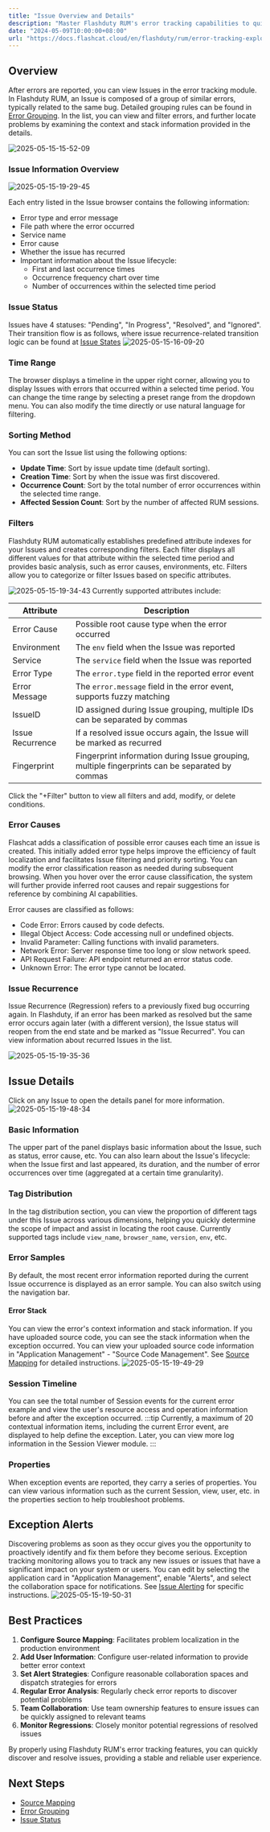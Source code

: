 ```yaml
---
title: "Issue Overview and Details"
description: "Master Flashduty RUM's error tracking capabilities to quickly discover and resolve website issues."
date: "2024-05-09T10:00:00+08:00"
url: "https://docs.flashcat.cloud/en/flashduty/rum/error-tracking-explorer?nav=01JCQ7A4N4WRWNXW8EWEHXCMF5"
---
```


## Overview

After errors are reported, you can view Issues in the error tracking module. In Flashduty RUM, an Issue is composed of a group of similar errors, typically related to the same bug. Detailed grouping rules can be found in [Error Grouping](https://docs.flashcat.cloud/en/flashduty/rum/error-grouping?nav=01JCQ7A4N4WRWNXW8EWEHXCMF5). In the list, you can view and filter errors, and further locate problems by examining the context and stack information provided in the details.

![2025-05-15-15-52-09](https://docs-cdn.flashcat.cloud/imges/png/7eaffcd3d631d03ffb553f8956ff94ac.png)

### Issue Information Overview

![2025-05-15-19-29-45](https://docs-cdn.flashcat.cloud/imges/png/5fb33aa6b0283515ca9f2427ae4aff27.png)

Each entry listed in the Issue browser contains the following information:

- Error type and error message
- File path where the error occurred
- Service name
- Error cause
- Whether the issue has recurred
- Important information about the Issue lifecycle:
  - First and last occurrence times
  - Occurrence frequency chart over time
  - Number of occurrences within the selected time period

### Issue Status

Issues have 4 statuses: "Pending", "In Progress", "Resolved", and "Ignored". Their transition flow is as follows, where issue recurrence-related transition logic can be found at [Issue States](https://docs.flashcat.cloud/zh/flashduty/rum/issue-state?nav=01JCQ7A4N4WRWNXW8EWEHXCMF5)
![2025-05-15-16-09-20](https://docs-cdn.flashcat.cloud/imges/png/d81cfab46793c24b044c8d87ef30402b.png)

### Time Range

The browser displays a timeline in the upper right corner, allowing you to display Issues with errors that occurred within a selected time period. You can change the time range by selecting a preset range from the dropdown menu. You can also modify the time directly or use natural language for filtering.

<!-- ![2025-05-15-19-33-18](https://docs-cdn.flashcat.cloud/imges/png/209a8a433ca5a2d5681865ff1e3c08f4.png) -->

### Sorting Method

You can sort the Issue list using the following options:

- **Update Time**: Sort by issue update time (default sorting).
- **Creation Time**: Sort by when the issue was first discovered.
- **Occurrence Count**: Sort by the total number of error occurrences within the selected time range.
- **Affected Session Count**: Sort by the number of affected RUM sessions.

### Filters

Flashduty RUM automatically establishes predefined attribute indexes for your Issues and creates corresponding filters. Each filter displays all different values for that attribute within the selected time period and provides basic analysis, such as error causes, environments, etc. Filters allow you to categorize or filter Issues based on specific attributes.

![2025-05-15-19-34-43](https://docs-cdn.flashcat.cloud/imges/png/718ff0527731fd89465a3a7e0fb7c7ea.png)
Currently supported attributes include:

| Attribute | Description |
| --------- | ----------- |
| Error Cause | Possible root cause type when the error occurred |
| Environment | The `env` field when the Issue was reported |
| Service | The `service` field when the Issue was reported |
| Error Type | The `error.type` field in the reported error event |
| Error Message | The `error.message` field in the error event, supports fuzzy matching |
| IssueID | ID assigned during Issue grouping, multiple IDs can be separated by commas |
| Issue Recurrence | If a resolved issue occurs again, the Issue will be marked as recurred |
| Fingerprint | Fingerprint information during Issue grouping, multiple fingerprints can be separated by commas |

Click the "+Filter" button to view all filters and add, modify, or delete conditions.

### Error Causes

Flashcat adds a classification of possible error causes each time an issue is created. This initially added error type helps improve the efficiency of fault localization and facilitates Issue filtering and priority sorting. You can modify the error classification reason as needed during subsequent browsing. When you hover over the error cause classification, the system will further provide inferred root causes and repair suggestions for reference by combining AI capabilities.

<!-- ![2025-05-15-19-36-04](https://docs-cdn.flashcat.cloud/imges/png/24c6db8dd8d125edf81b7fba3d8d2f6b.png) -->

Error causes are classified as follows:

- Code Error: Errors caused by code defects.
- Illegal Object Access: Code accessing null or undefined objects.
- Invalid Parameter: Calling functions with invalid parameters.
- Network Error: Server response time too long or slow network speed.
- API Request Failure: API endpoint returned an error status code.
- Unknown Error: The error type cannot be located.

### Issue Recurrence

Issue Recurrence (Regression) refers to a previously fixed bug occurring again. In Flashduty, if an error has been marked as resolved but the same error occurs again later (with a different version), the Issue status will reopen from the end state and be marked as "Issue Recurred". You can view information about recurred Issues in the list.

![2025-05-15-19-35-36](https://docs-cdn.flashcat.cloud/imges/png/489e8b51c598fc2ef0a248508dd546d6.png)

## Issue Details

Click on any Issue to open the details panel for more information.
![2025-05-15-19-48-34](https://docs-cdn.flashcat.cloud/imges/png/964b9102aca07b4e68b569acf1d99891.png)

### Basic Information

The upper part of the panel displays basic information about the Issue, such as status, error cause, etc. You can also learn about the Issue's lifecycle: when the Issue first and last appeared, its duration, and the number of error occurrences over time (aggregated at a certain time granularity).

### Tag Distribution

In the tag distribution section, you can view the proportion of different tags under this Issue across various dimensions, helping you quickly determine the scope of impact and assist in locating the root cause. Currently supported tags include `view_name`, `browser_name`, `version`, `env`, etc.

### Error Samples

By default, the most recent error information reported during the current Issue occurrence is displayed as an error sample. You can also switch using the navigation bar.

#### Error Stack

You can view the error's context information and stack information. If you have uploaded source code, you can see the stack information when the exception occurred. You can view your uploaded source code information in "Application Management" - "Source Code Management". See [Source Mapping](https://docs.flashcat.cloud/en/flashduty/rum/sourcemap?nav=01JCQ7A4N4WRWNXW8EWEHXCMF5) for detailed instructions.
![2025-05-15-19-49-29](https://docs-cdn.flashcat.cloud/imges/png/551f3fdc7eef25ac2888f71db87b9f69.png)

### Session Timeline

You can see the total number of Session events for the current error example and view the user's resource access and operation information before and after the exception occurred.
:::tip
Currently, a maximum of 20 contextual information items, including the current Error event, are displayed to help define the exception. Later, you can view more log information in the Session Viewer module.
:::

### Properties

When exception events are reported, they carry a series of properties. You can view various information such as the current Session, view, user, etc. in the properties section to help troubleshoot problems.

## Exception Alerts

Discovering problems as soon as they occur gives you the opportunity to proactively identify and fix them before they become serious. Exception tracking monitoring allows you to track any new issues or issues that have a significant impact on your system or users. You can edit by selecting the application card in "Application Management", enable "Alerts", and select the collaboration space for notifications. See [Issue Alerting](https://docs.flashcat.cloud/en/flashduty/rum/issue-alerting?nav=01JCQ7A4N4WRWNXW8EWEHXCMF5) for specific instructions.
![2025-05-15-19-50-31](https://docs-cdn.flashcat.cloud/imges/png/eebe04d7a964b0dfaafd87daa9b6a345.png)

## Best Practices

1. **Configure Source Mapping**: Facilitates problem localization in the production environment
2. **Add User Information**: Configure user-related information to provide better error context
3. **Set Alert Strategies**: Configure reasonable collaboration spaces and dispatch strategies for errors
4. **Regular Error Analysis**: Regularly check error reports to discover potential problems
5. **Team Collaboration**: Use team ownership features to ensure issues can be quickly assigned to relevant teams
6. **Monitor Regressions**: Closely monitor potential regressions of resolved issues

By properly using Flashduty RUM's error tracking features, you can quickly discover and resolve issues, providing a stable and reliable user experience.

## Next Steps

- [Source Mapping](https://docs.flashcat.cloud/en/flashduty/rum/sourcemap?nav=01JCQ7A4N4WRWNXW8EWEHXCMF5)
- [Error Grouping](https://docs.flashcat.cloud/en/flashduty/rum/error-grouping?nav=01JCQ7A4N4WRWNXW8EWEHXCMF5)
- [Issue Status](https://docs.flashcat.cloud/en/flashduty/rum/issue-states?nav=01JCQ7A4N4WRWNXW8EWEHXCMF5) 